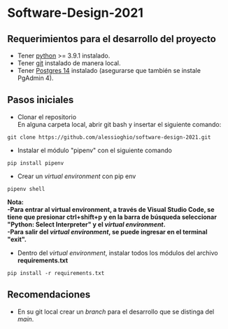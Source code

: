 # Software-Design-2021

## Requerimientos para el desarrollo del proyecto

* Tener [python](https://www.python.org/downloads/windows/) >= 3.9.1 instalado.
* Tener [git](https://git-scm.com/downloads) instalado de manera local.
* Tener [Postgres 14](https://www.postgresql.org/download/windows/) instalado (asegurarse que también se instale PgAdmin 4).

## Pasos iniciales

* Clonar el repositorio<br/>
En alguna carpeta local, abrir git bash y insertar el siguiente comando:
```
git clone https://github.com/alessioghio/software-design-2021.git
```

* Instalar el módulo "pipenv" con el siguiente comando
```
pip install pipenv
```

* Crear un *virtual environment* con pip env
```
pipenv shell
```
**Nota:<br />-Para entrar al virtual environment, a través de Visual Studio Code, se tiene que presionar ctrl+shift+p y en la barra de búsqueda seleccionar "Python: Select Interpreter" y el *virtual environment*.<br />-Para salir del *virtual environment*, se puede ingresar en el terminal "exit".**

* Dentro del *virtual environment*, instalar todos los módulos del archivo **requirements.txt**
```
pip install -r requirements.txt
```

## Recomendaciones

* En su git local crear un *branch* para el desarrollo que se distinga del *main*.